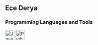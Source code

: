 ## Ece Derya

### Programming Languages and Tools
<img align="left" alt="Java" width="30px" style="padding-right-10px" img src="https://cdn.jsdelivr.net/gh/devicons/devicon@latest/icons/java/java-original.svg" />
<img align="left" alt="Python" width="30px" style="padding-right-10px" img src="https://cdn.jsdelivr.net/gh/devicons/devicon@latest/icons/python/python-original.svg" />


<!--
**ecdry/ecdry** is a ✨ _special_ ✨ repository because its `README.md` (this file) appears on your GitHub profile.

Here are some ideas to get you started:

- 🔭 I’m currently working on ...
- 🌱 I’m currently learning ...
- 👯 I’m looking to collaborate on ...
- 🤔 I’m looking for help with ...
- 💬 Ask me about ...
- 📫 How to reach me: ...
- 😄 Pronouns: ...
- ⚡ Fun fact: ...
-->
